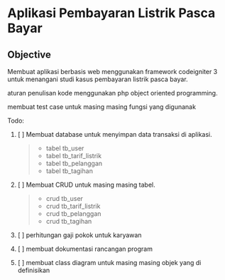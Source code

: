 # Aplikasi Pembayaran Listrik Pasca Bayar

## Objective

Membuat aplikasi berbasis web menggunakan framework codeigniter 3 untuk menangani studi kasus pembayaran listrik pasca bayar.

aturan penulisan kode menggunakan php object oriented programming.

membuat test case untuk masing masing fungsi yang digunanak

Todo:

1. [ ] Membuat database untuk menyimpan data transaksi di aplikasi.

   > - tabel tb_user
   > - tabel tb_tarif_listrik
   > - tabel tb_pelanggan
   > - tabel tb_tagihan

2. [ ] Membuat CRUD untuk masing masing tabel.

   > - crud tb_user
   > - crud tb_tarif_listrik
   > - crud tb_pelanggan
   > - crud tb_tagihan

3. [ ] perhitungan gaji pokok untuk karyawan

4. [ ] membuat dokumentasi rancangan program

5. [ ] membuat class diagram untuk masing masing objek yang di definisikan
